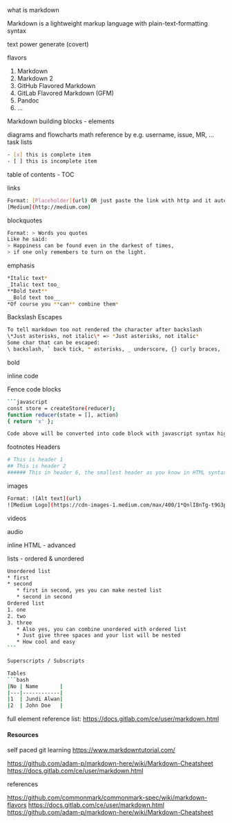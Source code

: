 what is markdown

Markdown is a lightweight markup language with plain-text-formatting syntax

text power
generate (covert)

flavors

1. Markdown
2. Markdown 2
3. GitHub Flavored Markdown
4. GitLab Flavored Markdown (GFM)
5. Pandoc
6. ...

Markdown building blocks - elements

diagrams and flowcharts
math
reference by e.g. username, issue, MR, ...
task lists

```bash
- [x] this is complete item
- [ ] this is incomplete item
```

table of contents - TOC

links

```bash
Format: [Placeholder](url) OR just paste the link with http and it automatically turns into link
[Medium](http://medium.com)
```

blockquotes

```bash
Format: > Words you quotes
Like he said:
> Happiness can be found even in the darkest of times,
> if one only remembers to turn on the light.
```

emphasis

```bash
*Italic text*
_Italic text too_
**Bold text**
__Bold text too__
*Of course you **can** combine them*
```

Backslash Escapes

```bash
To tell markdown too not rendered the character after backslash
\*Just asterisks, not italic\* => *Just asterisks, not italic*
Some char that can be escaped:
\ backslash, ` back tick, * asterisks, _ underscore, {} curly braces, [] square brackets, () parentheses, # hash mark, + plus sign, - minus sign, . dot, ! exclamation mark
```

bold

inline code

Fence code blocks

````bash
```javascript
const store = createStore(reducer);
function reducer(state = [], action)
{ return 'x' };

Code above will be converted into code block with javascript syntax highlighting

````

footnotes
Headers

```bash
# This is header 1
## This is header 2
###### This in header 6, the smallest header as you know in HTML syntax as <h6>
```

images

```bash
Format: ![Alt text](url)
![Medium Logo](https://cdn-images-1.medium.com/max/400/1*QnlI8nTg-t9G3pLrxbX9-w.png)
```

videos

audio

inline HTML - advanced

lists - ordered & unordered

````bash
Unordered list
* first
* second
   * first in second, yes you can make nested list
   * second in second
Ordered list
1. one
2. two
3. three
   * Also yes, you can combine unordered with ordered list
   * Just give three spaces and your list will be nested
   * How cool and easy
```

Superscripts / Subscripts

Tables
```bash
|No | Name       |
|---|------------|
|1  | Jundi Alwan|
|2  | John Doe   |
````

full element reference list:
https://docs.gitlab.com/ce/user/markdown.html

#### Resources

self paced git learning
https://www.markdowntutorial.com/

https://github.com/adam-p/markdown-here/wiki/Markdown-Cheatsheet
https://docs.gitlab.com/ce/user/markdown.html

references

https://github.com/commonmark/commonmark-spec/wiki/markdown-flavors
https://docs.gitlab.com/ce/user/markdown.html
https://github.com/adam-p/markdown-here/wiki/Markdown-Cheatsheet
